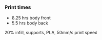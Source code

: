 ### Print times

- 8.25 hrs body front
- 5.5 hrs body back

20% infill, supports, PLA, 50mm/s print speed